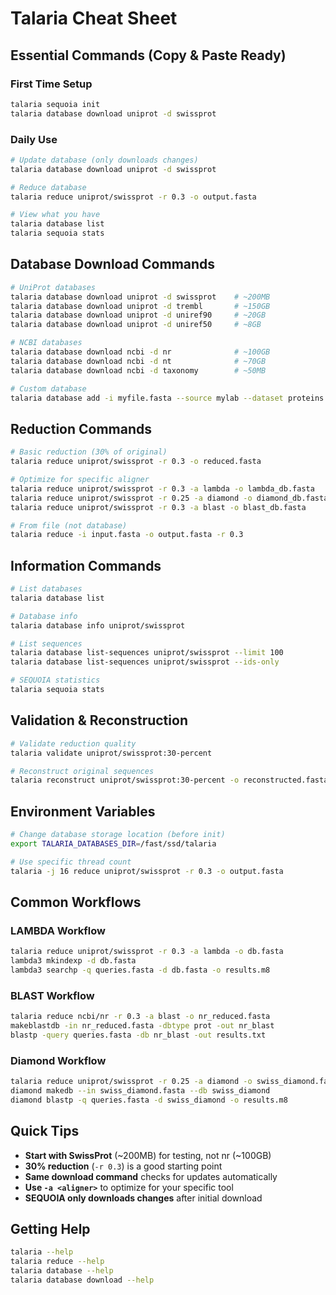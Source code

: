 # Talaria Cheat Sheet

## Essential Commands (Copy & Paste Ready)

### First Time Setup
```bash
talaria sequoia init
talaria database download uniprot -d swissprot
```

### Daily Use
```bash
# Update database (only downloads changes)
talaria database download uniprot -d swissprot

# Reduce database
talaria reduce uniprot/swissprot -r 0.3 -o output.fasta

# View what you have
talaria database list
talaria sequoia stats
```

## Database Download Commands

```bash
# UniProt databases
talaria database download uniprot -d swissprot    # ~200MB
talaria database download uniprot -d trembl       # ~150GB
talaria database download uniprot -d uniref90     # ~20GB
talaria database download uniprot -d uniref50     # ~8GB

# NCBI databases
talaria database download ncbi -d nr              # ~100GB
talaria database download ncbi -d nt              # ~70GB
talaria database download ncbi -d taxonomy        # ~50MB

# Custom database
talaria database add -i myfile.fasta --source mylab --dataset proteins
```

## Reduction Commands

```bash
# Basic reduction (30% of original)
talaria reduce uniprot/swissprot -r 0.3 -o reduced.fasta

# Optimize for specific aligner
talaria reduce uniprot/swissprot -r 0.3 -a lambda -o lambda_db.fasta
talaria reduce uniprot/swissprot -r 0.25 -a diamond -o diamond_db.fasta
talaria reduce uniprot/swissprot -r 0.3 -a blast -o blast_db.fasta

# From file (not database)
talaria reduce -i input.fasta -o output.fasta -r 0.3
```

## Information Commands

```bash
# List databases
talaria database list

# Database info
talaria database info uniprot/swissprot

# List sequences
talaria database list-sequences uniprot/swissprot --limit 100
talaria database list-sequences uniprot/swissprot --ids-only

# SEQUOIA statistics
talaria sequoia stats
```

## Validation & Reconstruction

```bash
# Validate reduction quality
talaria validate uniprot/swissprot:30-percent

# Reconstruct original sequences
talaria reconstruct uniprot/swissprot:30-percent -o reconstructed.fasta
```

## Environment Variables

```bash
# Change database storage location (before init)
export TALARIA_DATABASES_DIR=/fast/ssd/talaria

# Use specific thread count
talaria -j 16 reduce uniprot/swissprot -r 0.3 -o output.fasta
```

## Common Workflows

### LAMBDA Workflow
```bash
talaria reduce uniprot/swissprot -r 0.3 -a lambda -o db.fasta
lambda3 mkindexp -d db.fasta
lambda3 searchp -q queries.fasta -d db.fasta -o results.m8
```

### BLAST Workflow
```bash
talaria reduce ncbi/nr -r 0.3 -a blast -o nr_reduced.fasta
makeblastdb -in nr_reduced.fasta -dbtype prot -out nr_blast
blastp -query queries.fasta -db nr_blast -out results.txt
```

### Diamond Workflow
```bash
talaria reduce uniprot/swissprot -r 0.25 -a diamond -o swiss_diamond.fasta
diamond makedb --in swiss_diamond.fasta --db swiss_diamond
diamond blastp -q queries.fasta -d swiss_diamond -o results.m8
```

## Quick Tips

- **Start with SwissProt** (~200MB) for testing, not nr (~100GB)
- **30% reduction** (`-r 0.3`) is a good starting point
- **Same download command** checks for updates automatically
- **Use `-a <aligner>`** to optimize for your specific tool
- **SEQUOIA only downloads changes** after initial download

## Getting Help

```bash
talaria --help
talaria reduce --help
talaria database --help
talaria database download --help
```